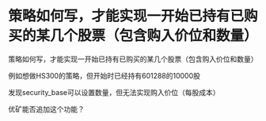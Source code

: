 # 策略如何写，才能实现一开始已持有已购买的某几个股票（包含购入价位和数量）

策略如何写，才能实现一开始已持有已购买的某几个股票（包含购入价位和数量）

例如想做HS300的策略，但开始时已经持有601288的10000股

发现security_base可以设置数量，但无法实现购入价位（每股成本）

优矿能否追加这个功能？